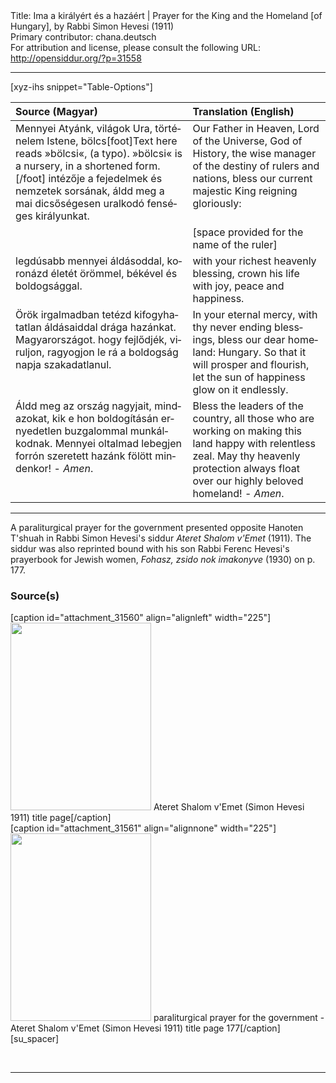 <html>
<head></head>
<body>
Title: Ima a királyért és a hazáért | Prayer for the King and the Homeland [of Hungary], by Rabbi Simon Hevesi (1911)<br />
Primary contributor: chana.deutsch<br />
For attribution and license, please consult the following URL: <a href="http://opensiddur.org/?p=31558">http://opensiddur.org/?p=31558</a>
<p />
<hr />

[xyz-ihs snippet="Table-Options"]<table style="margin-left: auto; margin-right: auto;" class="draggable">
<thead><tr><th id="x" style="text-align: left;">Source (Magyar)</th><th style="text-align: left;">Translation (English)</th></tr></thead>
<tbody>
<tr><td style="vertical-align:top;">
<div class="magyar" lang="hu">
Mennyei Atyánk, 
világok Ura, 
történelem Istene, 
bölcs[foot]Text here reads »bölcsi«, (a typo). »bölcsi« is a nursery, in a shortened form.[/foot] intézője a fejedelmek és nemzetek sorsának, 
áldd meg a mai dicsőségesen uralkodó fenséges királyunkat.
</span></div></td>
 
<td style="vertical-align:top;">
<div class="english" lang="en">
Our Father in Heaven, 
Lord of the Universe, 
God of History, 
the wise manager of the destiny of rulers and nations, 
bless our current majestic King reigning gloriously:
</div></td></tr>


<tr><td style="vertical-align:top;">
<div class="magyar" lang="hu">

</span></div></td>
 
<td style="vertical-align:top;">
<div class="english" lang="en">
<span class="instruction">[space provided for the name of the ruler]</span>
</div></td></tr>


<tr><td style="vertical-align:top;">
<div class="magyar" lang="hu">
legdúsabb mennyei áldásoddal, 
koronázd életét örömmel, 
békével és boldogsággal.
</span></div></td>
 
<td style="vertical-align:top;">
<div class="english" lang="en">
with your richest heavenly blessing, 
crown his life with joy, 
peace and happiness. 
</div></td></tr>


<tr><td style="vertical-align:top;">
<div class="magyar" lang="hu">
Örök irgalmadban 
tetézd kifogyhatatlan áldásaiddal drága hazánkat.
Magyarországot.
hogy fejlődjék, viruljon, 
ragyogjon le rá a boldogság napja szakadatlanul. 
</span></div></td>
 
<td style="vertical-align:top;">
<div class="english" lang="en">
In your eternal mercy, 
with thy never ending blessings, bless our dear homeland: 
Hungary.
So that it will prosper and flourish, 
let the sun of happiness glow on it endlessly. 
</div></td></tr>


<tr><td style="vertical-align:top;">
<div class="magyar" lang="hu">
Áldd meg az ország nagyjait, 
mindazokat, kik e hon boldogításán ernyedetlen buzgalommal munkálkodnak. 
Mennyei oltalmad lebegjen forrón szeretett hazánk fölött mindenkor! - 
<em>Amen</em>.
</span></div></td>
 
<td style="vertical-align:top;">
<div class="english" lang="en">
Bless the leaders of the country, 
all those who are working on making this land happy with relentless zeal. 
May thy heavenly protection always float over our highly beloved homeland! - 
<em>Amen</em>.
</div></td></tr>
</tbody></table>

<hr />

A paraliturgical prayer for the government presented opposite Hanoten T'shuah in Rabbi Simon Hevesi's siddur <em>Ateret Shalom v'Emet</em> (1911). The siddur was also reprinted bound with his son Rabbi Ferenc Hevesi's prayerbook for Jewish women, <em>Fohasz, zsido nok imakonyve</em> (1930) on p. 177.

<h3>Source(s)</h3>

<span style="float: right;">[caption id="attachment_31560" align="alignleft" width="225"]<a href="https://opensiddur.org/wp-content/uploads/2020/05/Ateret-Shalom-vEmet-Simon-Hevesi-1911-title-page.jpg"><img src="https://opensiddur.org/wp-content/uploads/2020/05/Ateret-Shalom-vEmet-Simon-Hevesi-1911-title-page-225x300.jpg" alt="" width="225" height="300" class="size-medium wp-image-31560" /></a> Ateret Shalom v'Emet (Simon Hevesi 1911) title page[/caption]</span> <span style="float: left;">[caption id="attachment_31561" align="alignnone" width="225"]<a href="https://opensiddur.org/wp-content/uploads/2020/05/paraliturgical-prayer-for-the-government-Ateret-Shalom-vEmet-Simon-Hevesi-1911-title-page-177-rotated.jpg"><img src="https://opensiddur.org/wp-content/uploads/2020/05/paraliturgical-prayer-for-the-government-Ateret-Shalom-vEmet-Simon-Hevesi-1911-title-page-177-225x300.jpg" alt="" width="225" height="300" class="size-medium wp-image-31561" /></a> paraliturgical prayer for the government - Ateret Shalom v'Emet (Simon Hevesi 1911) title page 177[/caption]</span>[su_spacer]

&nbsp;

<hr />

&nbsp;
</body>
</html>